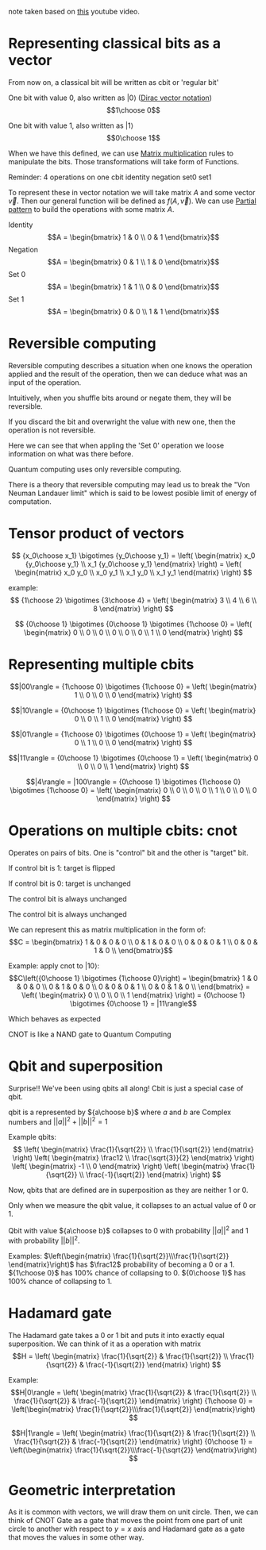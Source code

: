 note taken based on [this](https://www.youtube.com/watch?v=F_Riqjdh2oM) youtube
video.

# Representing classical bits as a vector
From now on, a classical bit will be written as cbit or 'regular bit'

One bit with value 0, also written as $|0\rangle$ ([Dirac vector notation](Dirac%20vector%20notation))
$$1\choose 0$$

One bit with value 1, also written as $|1\rangle$
$$0\choose 1$$

When we have this defined, we can use [Matrix multiplication](Matrix%20multiplication.md) rules to
manipulate the bits. Those transformations will take form of Functions. 

Reminder: 4 operations on one cbit 
identity
negation
set0
set1

To represent these in vector notation we will take matrix $A$ and some vector
$\vec{v}$. Then our general function will be defined as $f(A, \vec{v})$.
We can use [Partial pattern](Partial%20pattern.md) to build the operations with some matrix $A$.

Identity 
$$A = \begin{bmatrix} 1 & 0 \\ 0 & 1 \end{bmatrix}$$
Negation
$$A = \begin{bmatrix} 0 & 1 \\ 1 & 0 \end{bmatrix}$$
Set 0
$$A = \begin{bmatrix} 1 & 1 \\ 0 & 0 \end{bmatrix}$$
Set 1
$$A = \begin{bmatrix} 0 & 0 \\ 1 & 1 \end{bmatrix}$$

# Reversible computing
Reversible computing describes a situation when one knows the operation applied
and the result of the operation, then we can deduce what was an input of the
operation.

Intuitively, when you shuffle bits around or negate them, they will be
reversible.

If you discard the bit and overwright the value with new one, then the
operation is not reversible.

Here we can see that when appling the 'Set 0' operation we loose information on
what was there before. 

Quantum computing uses only reversible computing.

There is a theory that reversible computing may lead us to break the "Von
Neuman Landauer limit" which is said to be lowest posible limit of energy of
computation.

# Tensor product of vectors
$$ {x_0\choose x_1} \bigotimes {y_0\choose y_1} = 
\left( 
\begin{matrix} x_0 {y_0\choose y_1} \\ x_1 {y_0\choose y_1} \end{matrix} 
\right) = 
\left( 
\begin{matrix} x_0 y_0 \\ x_0 y_1 \\ x_1 y_0 \\ x_1 y_1 \end{matrix} 
\right)
$$

example:
$$ {1\choose 2} \bigotimes {3\choose 4} = 
\left( 
\begin{matrix} 3 \\ 4 \\ 6 \\ 8 \end{matrix} 
\right)
$$

$$ {0\choose 1} \bigotimes {0\choose 1} \bigotimes {1\choose 0} = 
\left( 
\begin{matrix} 0 \\ 0 \\ 0 \\ 0 \\ 0 \\ 0 \\ 1 \\ 0 \end{matrix} 
\right)
$$

# Representing multiple cbits
$$|00\rangle = {1\choose 0} \bigotimes {1\choose 0} = 
\left( 
\begin{matrix} 1 \\ 0 \\ 0 \\ 0 \end{matrix} 
\right)
$$

$$|10\rangle = {0\choose 1} \bigotimes {1\choose 0} = 
\left( 
\begin{matrix} 0 \\ 0 \\ 1 \\ 0 \end{matrix} 
\right)
$$

$$|01\rangle = {1\choose 0} \bigotimes {0\choose 1} = 
\left( 
\begin{matrix} 0 \\ 1 \\ 0 \\ 0 \end{matrix} 
\right)
$$

$$|11\rangle = {0\choose 1} \bigotimes {0\choose 1} = 
\left( 
\begin{matrix} 0 \\ 0 \\ 0 \\ 1 \end{matrix} 
\right)
$$


$$|4\rangle = |100\rangle = {0\choose 1} \bigotimes {1\choose 0} \bigotimes {1\choose 0} = 
\left( 
\begin{matrix} 0 \\ 0 \\ 0 \\ 0 \\ 1 \\ 0 \\ 0 \\ 0 \end{matrix} 
\right)
$$

# Operations on multiple cbits: cnot 
Operates on pairs of bits. One is "control" bit and the other is "target" bit.

If control bit is 1: target is flipped

If control bit is 0: target is unchanged

The control bit is always unchanged

The control bit is always unchanged

We can represent this as matrix multiplication in the form of:
$$C = \begin{bmatrix} 
1 & 0 & 0 & 0 \\
0 & 1 & 0 & 0 \\
0 & 0 & 0 & 1 \\
0 & 0 & 1 & 0 \\
\end{bmatrix}$$

Example:
apply cnot to $|10\rangle$:
$$C\left({0\choose 1} \bigotimes {1\choose 0}\right) = 
\begin{bmatrix} 
1 & 0 & 0 & 0 \\
0 & 1 & 0 & 0 \\
0 & 0 & 0 & 1 \\
0 & 0 & 1 & 0 \\
\end{bmatrix} = 
\left( 
\begin{matrix} 0 \\ 0 \\ 0 \\ 1 \end{matrix} 
\right) 
= {0\choose 1} \bigotimes {0\choose 1} = |11\rangle$$

Which behaves as expected

CNOT is like a NAND gate to Quantum Computing

# Qbit and superposition
Surprise!! We've been using qbits all along! Cbit is just a special case of
qbit. 

qbit is a represented by ${a\choose b}$ where $a$ and $b$ are Complex numbers 
and $||a||^2 + ||b||^2 = 1$

Example qbits:
$$
\left( \begin{matrix} \frac{1}{\sqrt{2}} \\ \frac{1}{\sqrt{2}} \end{matrix} \right)
\left( \begin{matrix} \frac12 \\ \frac{\sqrt{3}}{2} \end{matrix} \right)
\left( \begin{matrix} -1 \\ 0 \end{matrix} \right)
\left( \begin{matrix} \frac{1}{\sqrt{2}} \\ \frac{-1}{\sqrt{2}} \end{matrix} \right)
$$

Now, qbits that are defined are in superposition as they are neither 1 or 0.

Only when we measure the qbit value, it collapses to an actual value of 0 or 1.

Qbit with value ${a\choose b}$ collapses to 0 with probability $||a||^2$ and 1
with probability $||b||^2$.

Examples:
$\left(\begin{matrix}
\frac{1}{\sqrt{2}}\\\frac{1}{\sqrt{2}}
\end{matrix}\right)$
has $\frac12$ probability of becoming a 0 or a 1.
${1\choose 0}$ has 100% chance of collapsing to 0.
${0\choose 1}$ has 100% chance of collapsing to 1.

# Hadamard gate 
The Hadamard gate takes a 0 or 1 bit and puts it into exactly equal superposition. We can think of it as a operation with matrix 
$$H = 
\left( \begin{matrix}
\frac{1}{\sqrt{2}} & \frac{1}{\sqrt{2}} \\
\frac{1}{\sqrt{2}} & \frac{-1}{\sqrt{2}}
\end{matrix} \right)
$$

Example:
$$H|0\rangle = 
\left( \begin{matrix}
\frac{1}{\sqrt{2}} & \frac{1}{\sqrt{2}} \\
\frac{1}{\sqrt{2}} & \frac{-1}{\sqrt{2}}
\end{matrix} \right) {1\choose 0} = 
\left(\begin{matrix} \frac{1}{\sqrt{2}}\\\frac{1}{\sqrt{2}} \end{matrix}\right)
$$

$$H|1\rangle = 
\left( \begin{matrix}
\frac{1}{\sqrt{2}} & \frac{1}{\sqrt{2}} \\
\frac{1}{\sqrt{2}} & \frac{-1}{\sqrt{2}}
\end{matrix} \right) {0\choose 1} = 
\left(\begin{matrix} \frac{1}{\sqrt{2}}\\\frac{-1}{\sqrt{2}} \end{matrix}\right)
$$

# Geometric interpretation
As it is common with vectors, we will draw them on unit circle. Then, we can
think of CNOT Gate as a gate that moves the point from one part of unit circle
to another with respect to $y=x$ axis and Hadamard gate as a gate that moves
the values in some other way.
